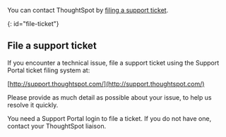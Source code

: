 You can contact ThoughtSpot by [filing a support ticket](#file-ticket).

{: id="file-ticket"}
## File a support ticket

If you encounter a technical issue, file a support ticket using the Support Portal ticket filing system at:

[http://support.thoughtspot.com/](http://support.thoughtspot.com/)

Please provide as much detail as possible about your issue, to help us resolve it quickly.

You need a Support Portal login to file a ticket. If you do not have one, contact your ThoughtSpot liaison.
